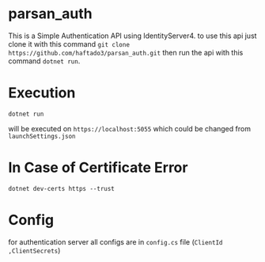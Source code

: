 # parsan_auth

This is a Simple Authentication API using IdentityServer4.
to use this api just clone it with this command `git clone https://github.com/haftado3/parsan_auth.git`
then run the api with this command `dotnet run`.

# Execution 

` dotnet run `

will be executed on `https://localhost:5055` which could be changed from `launchSettings.json`

# In Case of Certificate Error 

` dotnet dev-certs https --trust `

# Config

for authentication server all configs are in `config.cs` file (`ClientId ,ClientSecrets`)
